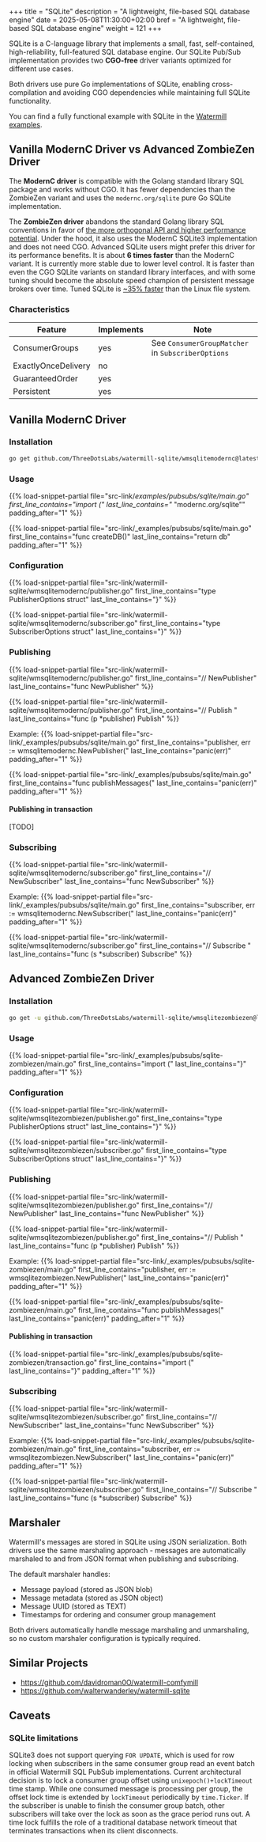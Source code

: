 +++
title = "SQLite"
description = "A lightweight, file-based SQL database engine"
date = 2025-05-08T11:30:00+02:00
bref = "A lightweight, file-based SQL database engine"
weight = 121
+++

SQLite is a C-language library that implements a small, fast, self-contained, high-reliability, full-featured SQL database engine. Our SQLite Pub/Sub implementation provides two **CGO-free** driver variants optimized for different use cases.

Both drivers use pure Go implementations of SQLite, enabling cross-compilation and avoiding CGO dependencies while maintaining full SQLite functionality.

You can find a fully functional example with SQLite in the [Watermill examples](https://github.com/ThreeDotsLabs/watermill/tree/master/_examples/pubsubs/sqlite).

## Vanilla ModernC Driver vs Advanced ZombieZen Driver

The **ModernC driver** is compatible with the Golang standard library SQL package and works without CGO. It has fewer dependencies than the ZombieZen variant and uses the `modernc.org/sqlite` pure Go SQLite implementation.

The **ZombieZen driver** abandons the standard Golang library SQL conventions in favor of [the more orthogonal API and higher performance potential](https://crawshaw.io/blog/go-and-sqlite). Under the hood, it also uses the ModernC SQLite3 implementation and does not need CGO. Advanced SQLite users might prefer this driver for its performance benefits.
It is about **6 times faster** than the ModernC variant. It is currently more stable due to lower level control. It is faster than even the CGO SQLite variants on standard library interfaces, and with some tuning should become the absolute speed champion of persistent message brokers over time. Tuned SQLite is [~35% faster](https://sqlite.org/fasterthanfs.html) than the Linux file system.

### Characteristics

| Feature             | Implements | Note                                              |
|---------------------|------------|---------------------------------------------------|
| ConsumerGroups      | yes        | See `ConsumerGroupMatcher` in `SubscriberOptions` |
| ExactlyOnceDelivery | no         |                                                   |
| GuaranteedOrder     | yes        |                                                   |
| Persistent          | yes        |                                                   |

## Vanilla ModernC Driver

### Installation

```bash
go get github.com/ThreeDotsLabs/watermill-sqlite/wmsqlitemodernc@latest
```

### Usage

{{% load-snippet-partial file="src-link/_examples/pubsubs/sqlite/main.go" first_line_contains="import (" last_line_contains="_ \"modernc.org/sqlite\"" padding_after="1" %}}

{{% load-snippet-partial file="src-link/_examples/pubsubs/sqlite/main.go" first_line_contains="func createDB()" last_line_contains="return db" padding_after="1" %}}

### Configuration

{{% load-snippet-partial file="src-link/watermill-sqlite/wmsqlitemodernc/publisher.go" first_line_contains="type PublisherOptions struct" last_line_contains="}" %}}

{{% load-snippet-partial file="src-link/watermill-sqlite/wmsqlitemodernc/subscriber.go" first_line_contains="type SubscriberOptions struct" last_line_contains="}" %}}

### Publishing

{{% load-snippet-partial file="src-link/watermill-sqlite/wmsqlitemodernc/publisher.go" first_line_contains="// NewPublisher" last_line_contains="func NewPublisher" %}}

{{% load-snippet-partial file="src-link/watermill-sqlite/wmsqlitemodernc/publisher.go" first_line_contains="// Publish " last_line_contains="func (p *publisher) Publish" %}}


Example:
{{% load-snippet-partial file="src-link/_examples/pubsubs/sqlite/main.go" first_line_contains="publisher, err := wmsqlitemodernc.NewPublisher(" last_line_contains="panic(err)" padding_after="1" %}}

{{% load-snippet-partial file="src-link/_examples/pubsubs/sqlite/main.go" first_line_contains="func publishMessages(" last_line_contains="panic(err)" padding_after="1" %}}

#### Publishing in transaction

[TODO]

### Subscribing

{{% load-snippet-partial file="src-link/watermill-sqlite/wmsqlitemodernc/subscriber.go" first_line_contains="// NewSubscriber" last_line_contains="func NewSubscriber" %}}

Example:
{{% load-snippet-partial file="src-link/_examples/pubsubs/sqlite/main.go" first_line_contains="subscriber, err := wmsqlitemodernc.NewSubscriber(" last_line_contains="panic(err)" padding_after="1" %}}

{{% load-snippet-partial file="src-link/watermill-sqlite/wmsqlitemodernc/subscriber.go" first_line_contains="// Subscribe " last_line_contains="func (s *subscriber) Subscribe" %}}

## Advanced ZombieZen Driver

### Installation

```bash
go get -u github.com/ThreeDotsLabs/watermill-sqlite/wmsqlitezombiezen@latest
```

### Usage

{{% load-snippet-partial file="src-link/_examples/pubsubs/sqlite-zombiezen/main.go" first_line_contains="import (" last_line_contains="}" padding_after="1" %}}

### Configuration

{{% load-snippet-partial file="src-link/watermill-sqlite/wmsqlitezombiezen/publisher.go" first_line_contains="type PublisherOptions struct" last_line_contains="}" %}}

{{% load-snippet-partial file="src-link/watermill-sqlite/wmsqlitezombiezen/subscriber.go" first_line_contains="type SubscriberOptions struct" last_line_contains="}" %}}

### Publishing

{{% load-snippet-partial file="src-link/watermill-sqlite/wmsqlitezombiezen/publisher.go" first_line_contains="// NewPublisher" last_line_contains="func NewPublisher" %}}

{{% load-snippet-partial file="src-link/watermill-sqlite/wmsqlitezombiezen/publisher.go" first_line_contains="// Publish " last_line_contains="func (p *publisher) Publish" %}}


Example:
{{% load-snippet-partial file="src-link/_examples/pubsubs/sqlite-zombiezen/main.go" first_line_contains="publisher, err := wmsqlitezombiezen.NewPublisher(" last_line_contains="panic(err)" padding_after="1" %}}

{{% load-snippet-partial file="src-link/_examples/pubsubs/sqlite-zombiezen/main.go" first_line_contains="func publishMessages(" last_line_contains="panic(err)" padding_after="1" %}}

#### Publishing in transaction

{{% load-snippet-partial file="src-link/_examples/pubsubs/sqlite-zombiezen/transaction.go" first_line_contains="import (" last_line_contains="}" padding_after="1" %}}

### Subscribing

{{% load-snippet-partial file="src-link/watermill-sqlite/wmsqlitezombiezen/subscriber.go" first_line_contains="// NewSubscriber" last_line_contains="func NewSubscriber" %}}

Example:
{{% load-snippet-partial file="src-link/_examples/pubsubs/sqlite-zombiezen/main.go" first_line_contains="subscriber, err := wmsqlitezombiezen.NewSubscriber(" last_line_contains="panic(err)" padding_after="1" %}}

{{% load-snippet-partial file="src-link/watermill-sqlite/wmsqlitezombiezen/subscriber.go" first_line_contains="// Subscribe " last_line_contains="func (s *subscriber) Subscribe" %}}

## Marshaler

Watermill's messages are stored in SQLite using JSON serialization. Both drivers use the same marshaling approach - messages are automatically marshaled to and from JSON format when publishing and subscribing.

The default marshaler handles:

- Message payload (stored as JSON blob)
- Message metadata (stored as JSON object)
- Message UUID (stored as TEXT)
- Timestamps for ordering and consumer group management

Both drivers automatically handle message marshaling and unmarshaling, so no custom marshaler configuration is typically required.

## Similar Projects

- <https://github.com/davidroman0O/watermill-comfymill>
- <https://github.com/walterwanderley/watermill-sqlite>

## Caveats

### SQLite limitations

SQLite3 does not support querying `FOR UPDATE`, which is used for row locking when subscribers in the same consumer group read an event batch in official Watermill SQL PubSub implementations. Current architectural decision is to lock a consumer group offset using `unixepoch()+lockTimeout` time stamp. While one consumed message is processing per group, the offset lock time is extended by `lockTimeout` periodically by `time.Ticker`. If the subscriber is unable to finish the consumer group batch, other subscribers will take over the lock as soon as the grace period runs out. A time lock fulfills the role of a traditional database network timeout that terminates transactions when its client disconnects.

